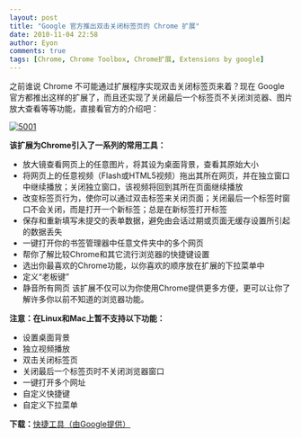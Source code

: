 ```yaml
---
layout: post
title: "Google 官方推出双击关闭标签页的 Chrome 扩展"
date: 2010-11-04 22:58
author: Eyon
comments: true
tags: [Chrome, Chrome Toolbox, Chrome扩展, Extensions by google]
---
```

之前谁说 Chrome 不可能通过扩展程序实现双击关闭标签页来着？现在 Google 官方都推出这样的扩展了，而且还实现了关闭最后一个标签页不关闭浏览器、图片放大查看等等功能，直接看官方的介绍吧：

<a href="http://img.chromi.org/2010/11/5001.png">![](http://img.chromi.org/2010/11/5001-550x305.png "5001")</a>

**该扩展为Chrome引入了一系列的常用工具：**


*   放大镜查看网页上的任意图片，将其设为桌面背景，查看其原始大小
*   将网页上的任意视频（Flash或HTML5视频）拖出其所在网页，并在独立窗口中继续播放；关闭独立窗口，该视频将回到其所在页面继续播放
*   改变标签页行为，使你可以通过双击标签来关闭页面；关闭最后一个标签时窗口不会关闭，而是打开一个新标签；总是在新标签打开标签
*   保存和重新填写未提交的表单数据，避免由会话过期或页面无缓存设置所引起的数据丢失
*   一键打开你的书签管理器中任意文件夹中的多个网页
*   帮你了解比较Chrome和其它流行浏览器的快捷键设置
*   选出你最喜欢的Chrome功能，以你喜欢的顺序放在扩展的下拉菜单中
*   定义“老板键”
*   静音所有网页
该扩展不仅可以为你使用Chrome提供更多方便，更可以让你了解许多你以前不知道的浏览器功能。

**注意：在Linux和Mac上暂不支持以下功能：**


*   设置桌面背景
*   独立视频播放
*   双击关闭标签页
*   关闭最后一个标签页时不关闭浏览器窗口
*   一键打开多个网址
*   自定义快捷键
*   自定义下拉菜单

**下载：**[快捷工具（由Google提供）](https://chrome.google.com/extensions/detail/fjccknnhdnkbanjilpjddjhmkghmachn#)
